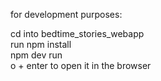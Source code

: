 for development purposes:

cd into bedtime_stories_webapp \
run npm install \
npm dev run \
o + enter to open it in the browser
